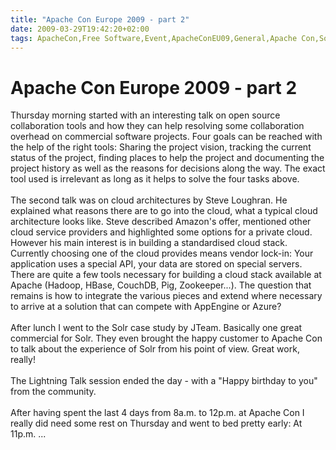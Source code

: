 ```yaml
---
title: "Apache Con Europe 2009 - part 2"
date: 2009-03-29T19:42:20+02:00
tags: ApacheCon,Free Software,Event,ApacheConEU09,General,Apache Con,Software Foundation,
---
```


# Apache Con Europe 2009 - part 2


Thursday morning started with an interesting talk on open source collaboration tools and how they can help resolving 
some collaboration overhead on commercial software projects. Four goals can be reached with the help of the right 
tools: Sharing the project vision, tracking the current status of the project, finding places to help the project and 
documenting the project history as well as the reasons for decisions along the way. The exact tool used is irrelevant 
as long as it helps to solve the four tasks above.<br><br>The second talk was on cloud architectures by Steve Loughran. 
He explained what reasons there are to go into the cloud, what a typical cloud architecture looks like. Steve described 
Amazon's offer, mentioned other cloud service providers and highlighted some options for a private cloud. However his 
main interest is in building a standardised cloud stack. Currently choosing one of the cloud provides means vendor 
lock-in: Your application uses a special API, your data are stored on special servers. There are quite a few tools 
necessary for building a cloud stack available at Apache (Hadoop, HBase, CouchDB, Pig, Zookeeper...). The question that 
remains is how to integrate the various pieces and extend where necessary to arrive at a solution that can compete with 
AppEngine or Azure?<br><br>After lunch I went to the Solr case study by JTeam. Basically one great commercial for Solr. 
They even brought the happy customer to Apache Con to talk about the experience of Solr from his point of view. Great 
work, really!<br><br>The Lightning Talk session ended the day - with a "Happy birthday to you" from the 
community.<br><br>After having spent the last 4 days from 8a.m. to 12p.m. at Apache Con I really did need some rest on 
Thursday and went to bed pretty early: At 11p.m. ...
